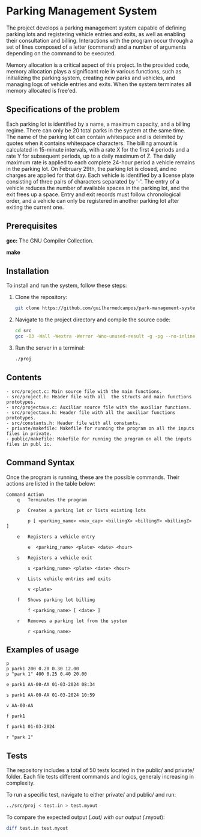 # Parking Management System

The project develops a parking management system capable of defining parking lots and registering vehicle entries and exits, as well as enabling their consultation and billing. Interactions with the program occur through a set of lines composed of a letter (command) and a number of arguments depending on the command to be executed. 

Memory allocation is a critical aspect of this project. In the provided code, memory allocation plays a significant role in various functions, such as initializing the parking system, creating new parks and vehicles, and managing logs of vehicle entries and exits. When the system terminates all memory allocated is free'ed.

## Specifications of the problem

Each parking lot is identified by a name, a maximum capacity, and a billing regime. There can only be 20 total parks in the system at the same time. The name of the parking lot can contain whitespace and is delimited by quotes when it contains whitespace characters. The billing amount is calculated in 15-minute intervals, with a rate X for the first 4 periods and a rate Y for subsequent periods, up to a daily maximum of Z. The daily maximum rate is applied to each complete 24-hour period a vehicle remains in the parking lot. On February 29th, the parking lot is closed, and no charges are applied for that day. Each vehicle is identified by a license plate consisting of three pairs of characters separated by '-'. The entry of a vehicle reduces the number of available spaces in the parking lot, and the exit frees up a space. Entry and exit records must follow chronological order, and a vehicle can only be registered in another parking lot after exiting the current one.

## Prerequisites

 **gcc:** The GNU Compiler Collection.
 
 **make**


## Installation

To install and run the system, follow these steps:

1. Clone the repository:

    ```bash
    git clone https://github.com/guilhermedcampos/park-management-system.git
    ```

2. Navigate to the project directory and compile the source code:

    ```bash
    cd src
    gcc -O3 -Wall -Wextra -Werror -Wno-unused-result -g -pg --no-inline -o proj *.c
    ```
3. Run the server in a terminal:

    ```bash
    ./proj
    ```

## Contents

    - src/project.c: Main source file with the main functions.
    - src/project.h: Header file with all  the structs and main functions prototypes.
    - src/projectaux.c: Auxiliar source file with the auxiliar functions.
    - src/projectaux.h: Header file with all the auxiliar functions prototypes.
    - src/constants.h: Header file with all constants.
    - private/makefile: Makefile for running the program on all the inputs files in private.
    - public/makefile: Makefile for running the program on all the inputs files in publ ic.


## Command Syntax

Once the program is running, these are the possible commands. Their actions are listed in the table below:

    Command	Action
        q	Terminates the program

        p	Creates a parking lot or lists existing lots

            p [ <parking_name> <max_cap> <billingX> <billingY> <billingZ> ]
        
        e	Registers a vehicle entry

            e  <parking_name> <plate> <date> <hour> 
        
        s	Registers a vehicle exit

            s <parking_name> <plate> <date> <hour> 
        
        v	Lists vehicle entries and exits

            v <plate>
        
        f	Shows parking lot billing

            f <parking_name> [ <date> ]
        
        r	Removes a parking lot from the system

            r <parking_name>

## Examples of usage

    p
    p park1 200 0.20 0.30 12.00
    p "park 1" 400 0.25 0.40 20.00
    
    e park1 AA-00-AA 01-03-2024 08:34
    
    s park1 AA-00-AA 01-03-2024 10:59

    v AA-00-AA

    f park1

    f park1 01-03-2024

    r "park 1"

## Tests

The repository includes a total of 50 tests located in the public/ and private/ folder. 
Each file tests different commands and logics, generaly increasing in complexity.

To run a specific test, navigate to either private/ and public/ and run:

```bash
../src/proj < test.in > test.myout
```

To compare the expected output (*.out) with our output (*.myout):

```bash
diff test.in test.myout
```
